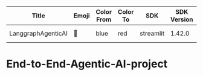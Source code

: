 | Title              | Emoji | Color From | Color To | SDK       | SDK Version | App File | Pinned | License    | Short Description       |
|--------------------|-------|------------|----------|-----------|-------------|----------|--------|------------|-------------------------|
| LanggraphAgenticAI | 🐨    | blue       | red      | streamlit | 1.42.0      | app.py   | false  | apache-2.0 | Refined langgraphAgenticAI |

# End-to-End-Agentic-AI-project
